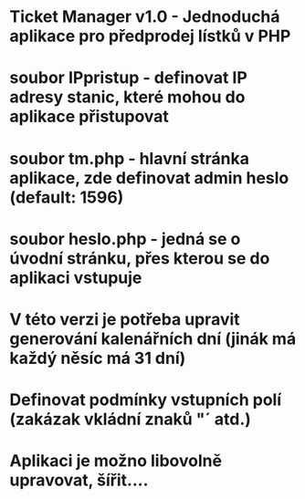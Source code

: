 # Ticket Manager v1.0 - Jednoduchá aplikace pro předprodej lístků v PHP

# soubor IPpristup - definovat IP adresy stanic, které mohou do aplikace přistupovat
# soubor tm.php - hlavní stránka aplikace, zde definovat admin heslo (default: 1596)
# soubor heslo.php - jedná se o úvodní stránku, přes kterou se do aplikaci vstupuje

# V této verzi je potřeba upravit generování kalenářních dní (jinák má každý něsíc má 31 dní)
# Definovat podmínky vstupních polí (zakázak vkládní znaků "´ atd.)

# Aplikaci je možno libovolně upravovat, šířit....







